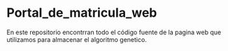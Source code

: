 # Portal_de_matricula_web

En este repositorio encontrran todo el código fuente de la pagina web que utilizamos para almacenar el algoritmo genetico.